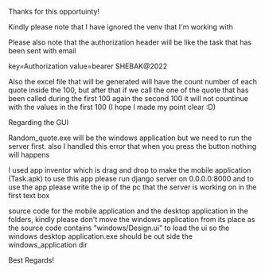 Thanks for this opportuinty!

Kindly please note that I have ignored the venv that I'm working with

Please also note that the authorization header will be like the task that has been sent with email

key=Authorization
value=bearer SHEBAK@2022

Also the excel file that will be generated will have the count number of each quote inside the 100, but after that if we call the one of the quote that has been called during the first 100 again the second 100 it will not countinue with the values in the first 100 (I hope I made my point clear :D)

Regarding the GUI

Random_quote.exe will be the windows application but we need to run the server first. also I handled this error that when you press the button nothing will happens

I used app inventor which is drag and drop to make the mobile application (Task.apk)
to use this app please run django server on 0.0.0.0:8000 and to use the app please write the ip of the pc that the server is working on in the first text box 

source code for the mobile application and the desktop application in the folders, kindly please don't move the windows application from its place as the source code contains "windows/Design.ui" to load the ui so the windows desktop application.exe should be out side the windows_application dir

Best Regards!
 